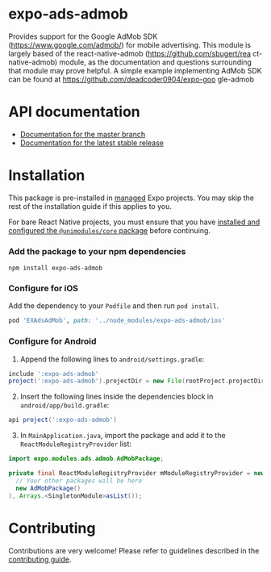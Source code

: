 # expo-ads-admob

Provides support for the Google AdMob SDK (https://www.google.com/admob/) for mobile advertising. This module is largely based of the react-native-admob (https://github.com/sbugert/rea ct-native-admob) module, as the documentation and questions surrounding that module may prove helpful. A simple example implementing AdMob SDK can be found at https://github.com/deadcoder0904/expo-goo gle-admob

# API documentation

- [Documentation for the master branch](https://github.com/expo/expo/blob/master/docs/pages/versions/unversioned/sdk/admob.md)
- [Documentation for the latest stable release](https://docs.expo.io/versions/latest/sdk/admob/)

# Installation

This package is pre-installed in [managed](https://docs.expo.io/versions/latest/introduction/managed-vs-bare/) Expo projects. You may skip the rest of the installation guide if this applies to you.

For bare React Native projects, you must ensure that you have [installed and configured the `@unimodules/core` package](https://github.com/unimodules/core) before continuing.

### Add the package to your npm dependencies

```
npm install expo-ads-admob
```

### Configure for iOS

Add the dependency to your `Podfile` and then run `pod install`.

```ruby
pod 'EXAdsAdMob', path: '../node_modules/expo-ads-admob/ios'
```

### Configure for Android

1. Append the following lines to `android/settings.gradle`:

```gradle
include ':expo-ads-admob'
project(':expo-ads-admob').projectDir = new File(rootProject.projectDir, '../node_modules/expo-ads-admob/android')
```

2. Insert the following lines inside the dependencies block in `android/app/build.gradle`:
```gradle
api project(':expo-ads-admob')
```

3. In `MainApplication.java`, import the package and add it to the `ReactModuleRegistryProvider` list:
```java
import expo.modules.ads.admob.AdMobPackage;
```
```java
private final ReactModuleRegistryProvider mModuleRegistryProvider = new ReactModuleRegistryProvider(Arrays.<Package>asList(
  // Your other packages will be here
  new AdMobPackage()
), Arrays.<SingletonModule>asList());
```

# Contributing

Contributions are very welcome! Please refer to guidelines described in the [contributing guide]( https://github.com/expo/expo#contributing).
